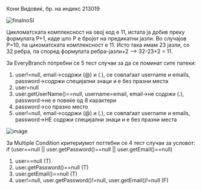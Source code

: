 Кони Видовиќ, бр. на индекс 213019

![finalnoSI](https://github.com/koni-v/-SI_2023_lab2_213019/assets/125313042/ca6ce9fa-5d69-4106-9395-f4fa77fb152e)

Цикломатската комплексност на овој код е 11, истата ја добив преку формулата P+1, каде што P е бројот на предикатни јазли. Во случајов P=10, па цикоматската комплексност е 11. Исто така имам 23 јазли, со 32 ребра, па според формулата ребра-јазли+2 --> 32-23+2 = 11.

За EveryBranch потребни се 5 тест случаи за да се поминат сите патеки:
1) user!=null, email->содржи (@) и (.), се совпаѓаат username и emails, password->содржи специјални знаци и       е без празни места
2) user=null
3) user.getUserName()==null, username=email, еmail->не содржи (.), password->не е повеќе од 8 карактери
4) password->со празно место
5) user!=null, email->содржи (@) и (.), се совпаѓаат username и emails, password->НЕ содржи специјални знаци       и е без празни места

![image](https://github.com/koni-v/-SI_2023_lab2_213019/assets/125313042/bba9f29c-b3db-48cf-b6f5-2b2146f4a79d)

За Multiple Condition критериумот поттебни се 4 тест случаи за условот: 
if (user==null || user.getPassword()==null || user.getEmail()==null)
1) user==null (T)
2) user.getPassword()==null (T)
3) user.getEmail()==null (T)
4) user!=null, user.getPassword()!=null, user.getEmail()!=null (F)
